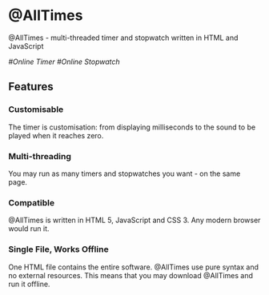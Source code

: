 # @AllTimes
@AllTimes - multi-threaded timer and stopwatch written in HTML and JavaScript
<p><i>#Online Timer #Online Stopwatch</i></p>

## Features
### Customisable
The timer is customisation: from displaying milliseconds to the sound to be played when it reaches zero.

### Multi-threading
You may run as many timers and stopwatches you want - on the same page.

### Compatible
@AllTimes is written in HTML 5, JavaScript and CSS 3. Any modern browser would run it.

### Single File, Works Offline
One HTML file contains the entire software. @AllTimes use pure syntax and no external resources. This means that you may download @AllTimes and run it offline.
